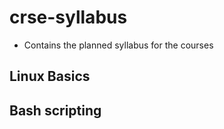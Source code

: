 # crse-syllabus
* Contains the planned syllabus for the courses
## Linux Basics
## Bash scripting  

